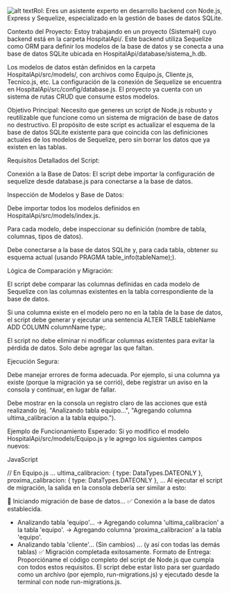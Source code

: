 ![alt text](image.png)Rol: Eres un asistente experto en desarrollo backend con Node.js, Express y Sequelize, especializado en la gestión de bases de datos SQLite.

Contexto del Proyecto:
Estoy trabajando en un proyecto (SistemaH) cuyo backend está en la carpeta HospitalApi/. Este backend utiliza Sequelize como ORM para definir los modelos de la base de datos y se conecta a una base de datos SQLite ubicada en HospitalApi/database/sistema_h.db.

Los modelos de datos están definidos en la carpeta HospitalApi/src/models/, con archivos como Equipo.js, Cliente.js, Tecnico.js, etc. La configuración de la conexión de Sequelize se encuentra en HospitalApi/src/config/database.js. El proyecto ya cuenta con un sistema de rutas CRUD que consume estos modelos.

Objetivo Principal:
Necesito que generes un script de Node.js robusto y reutilizable que funcione como un sistema de migración de base de datos no destructivo. El propósito de este script es actualizar el esquema de la base de datos SQLite existente para que coincida con las definiciones actuales de los modelos de Sequelize, pero sin borrar los datos que ya existen en las tablas.

Requisitos Detallados del Script:

Conexión a la Base de Datos: El script debe importar la configuración de sequelize desde database.js para conectarse a la base de datos.

Inspección de Modelos y Base de Datos:

Debe importar todos los modelos definidos en HospitalApi/src/models/index.js.

Para cada modelo, debe inspeccionar su definición (nombre de tabla, columnas, tipos de datos).

Debe conectarse a la base de datos SQLite y, para cada tabla, obtener su esquema actual (usando PRAGMA table_info(tableName);).

Lógica de Comparación y Migración:

El script debe comparar las columnas definidas en cada modelo de Sequelize con las columnas existentes en la tabla correspondiente de la base de datos.

Si una columna existe en el modelo pero no en la tabla de la base de datos, el script debe generar y ejecutar una sentencia ALTER TABLE tableName ADD COLUMN columnName type;.

El script no debe eliminar ni modificar columnas existentes para evitar la pérdida de datos. Solo debe agregar las que faltan.

Ejecución Segura:

Debe manejar errores de forma adecuada. Por ejemplo, si una columna ya existe (porque la migración ya se corrió), debe registrar un aviso en la consola y continuar, en lugar de fallar.

Debe mostrar en la consola un registro claro de las acciones que está realizando (ej. "Analizando tabla equipo...", "Agregando columna ultima_calibracion a la tabla equipo.").

Ejemplo de Funcionamiento Esperado:
Si yo modifico el modelo HospitalApi/src/models/Equipo.js y le agrego los siguientes campos nuevos:

JavaScript

// En Equipo.js
...
  ultima_calibracion: {
    type: DataTypes.DATEONLY
  },
  proxima_calibracion: {
    type: DataTypes.DATEONLY
  },
...
Al ejecutar el script de migración, la salida en la consola debería ser similar a esto:

🚀 Iniciando migración de base de datos...
✅ Conexión a la base de datos establecida.
- Analizando tabla 'equipo'...
  -> Agregando columna 'ultima_calibracion' a la tabla 'equipo'.
  -> Agregando columna 'proxima_calibracion' a la tabla 'equipo'.
- Analizando tabla 'cliente'... (Sin cambios)
... (y así con todas las demás tablas)
✅ Migración completada exitosamente.
Formato de Entrega:
Proporcióname el código completo del script de Node.js que cumpla con todos estos requisitos. El script debe estar listo para ser guardado como un archivo (por ejemplo, run-migrations.js) y ejecutado desde la terminal con node run-migrations.js.